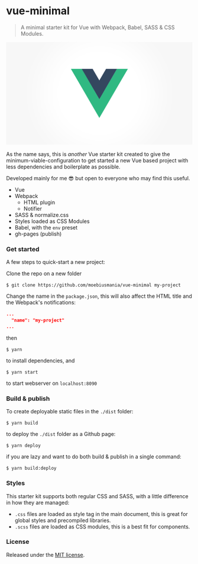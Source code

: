 # vue-minimal
> A minimal starter kit for Vue with Webpack, Babel, SASS &amp; CSS Modules.

![./logo.png](./logo-vue.png)

As the name says, this is *another* Vue starter kit created to give the minimum-viable-configuration to get started a new Vue based project with less dependencies and boilerplate as possible.

Developed mainly for me 😎 but open to everyone who may find this useful.

* Vue
* Webpack
  * HTML plugin
  * Notifier
* SASS & normalize.css
* Styles loaded as CSS Modules
* Babel, with the `env` preset
* gh-pages (publish)

### Get started
A few steps to quick-start a new project:

Clone the repo on a new folder
```
$ git clone https://github.com/moebiusmania/vue-minimal my-project
```

Change the name in the `package.json`, this will also affect the HTML title and the Webpack's notifications:
```json
...
  "name": "my-project"
...
```

then

```
$ yarn
```
to install dependencies, and

```
$ yarn start
``` 
to start webserver on `localhost:8090`

### Build & publish

To create deployable static files in the `./dist` folder:
```
$ yarn build
```

to deploy the `./dist` folder as a Github page:
```
$ yarn deploy
```

if you are lazy and want to do both build & publish in a single command:
```
$ yarn build:deploy
```

### Styles
This starter kit supports both regular CSS and SASS, with a little difference in how they are managed:

* `.css` files are loaded as style tag in the main document, this is great for global styles and precompiled libraries.
* `.scss` files are loaded as CSS modules, this is a best fit for components.

### License
Released under the [MIT license](LICENSE).